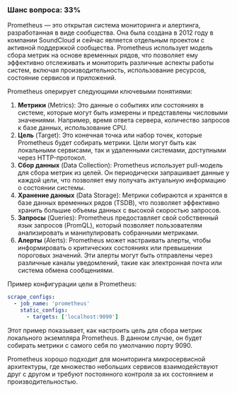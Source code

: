 ### Шанс вопроса: 33%

Prometheus — это открытая система мониторинга и алертинга, разработанная в виде сообщества. Она была создана в 2012 году в компании SoundCloud и сейчас является отдельным проектом с активной поддержкой сообщества. Prometheus использует модель сбора метрик на основе временных рядов, что позволяет ему эффективно отслеживать и мониторить различные аспекты работы систем, включая производительность, использование ресурсов, состояние сервисов и приложений.

Prometheus оперирует следующими ключевыми понятиями:
1. **Метрики** (Metrics): Это данные о событиях или состояниях в системе, которые могут быть измерены и представлены числовыми значениями. Например, время ответа сервера, количество запросов к базе данных, использование CPU.
2. **Цель** (Target): Это конечная точка или набор точек, которые Prometheus будет собирать метрики. Цели могут быть как локальными сервисами, так и удаленными системами, доступными через HTTP-протокол.
3. **Сбор данных** (Data Collection): Prometheus использует pull-модель для сбора метрик из целей. Он периодически запрашивает данные у каждой цели, что позволяет ему получать актуальную информацию о состоянии системы.
4. **Хранение данных** (Data Storage): Метрики собираются и хранятся в базе данных временных рядов (TSDB), что позволяет эффективно хранить большие объемы данных с высокой скоростью запросов.
5. **Запросы** (Queries): Prometheus предоставляет свой собственный язык запросов (PromQL), который позволяет пользователям анализировать и манипулировать собранными метриками.
6. **Алерты** (Alerts): Prometheus может настраивать алерты, чтобы информировать о критических состояниях или превышении пороговых значений. Эти алерты могут быть отправлены через различные каналы уведомлений, такие как электронная почта или система обмена сообщениями.

Пример конфигурации цели в Prometheus:
```yaml
scrape_configs:
  - job_name: 'prometheus'
    static_configs:
      - targets: ['localhost:9090']
```

Этот пример показывает, как настроить цель для сбора метрик локального экземпляра Prometheus. В данном случае, он будет собирать метрики с самого себя по умолчанию порту 9090.

Prometheus хорошо подходит для мониторинга микросервисной архитектуры, где множество небольших сервисов взаимодействуют друг с другом и требуют постоянного контроля за их состоянием и производительностью.